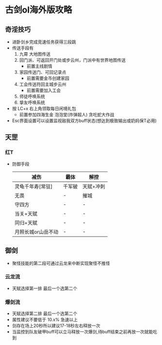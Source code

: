 # 古剑ol海外版攻略

## 奇淫技巧

+ 进卧剑乡完成竞速任务获得三段跳
+ 传送手段有
  1. 九霄 大地图传送
  1. 回门派、可返回开门处或步云州，门派中有世界地图传送
     + 前置主线剧情
  1. 家园传送门、可回记录点  
     + 前置需要金币创建家园
  1. 工会传送符回主城步云州  
     + 前置需要加入工会
  1. 师徒呼唤系统
  1. 挚友呼唤系统
+ 按 LC+x 右上角领取每日闲境礼包
  + 前置参加四海生金 泡泡堂(炸弹超人) 贪吃蛇大作战
+ Esc界面设置可以设置监视敌我双方buff状态(想达到极致输出或奶妈保T必用)

## 天罡

### 红T

+ 防御手段

    减伤|霸体|解控
    -|-|-
    灵龟千年寿[常驻]|千军破|天赋+冲刺
    无畏|-|摧城
    守四方|-|-
    当关+天赋|-|-
    同归+天赋|-|-
    月照长城or山岳不动|-|-




## 御剑

+ 聚怪技能的第二段可通过云龙来中断实现聚怪不推怪

### 云龙流

+ 天赋选择第一排 最后一个选第二个

### 爆剑流

+ 天赋选择第二排 最后一个选第二个
+ 属性建议不要低于 10.x% 急速以上
+ 剑存在场上20秒所以建议17-18秒左右释放一次
+ 当监控到队友破甲buff可以立马释放一次爆剑,待buff结束之前再放一次就能吃到

